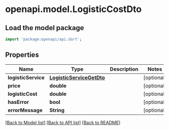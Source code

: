 # openapi.model.LogisticCostDto

## Load the model package
```dart
import 'package:openapi/api.dart';
```

## Properties
Name | Type | Description | Notes
------------ | ------------- | ------------- | -------------
**logisticService** | [**LogisticServiceGetDto**](LogisticServiceGetDto.md) |  | [optional] 
**price** | **double** |  | [optional] 
**logisticCost** | **double** |  | [optional] 
**hasError** | **bool** |  | [optional] 
**errorMessage** | **String** |  | [optional] 

[[Back to Model list]](../README.md#documentation-for-models) [[Back to API list]](../README.md#documentation-for-api-endpoints) [[Back to README]](../README.md)


